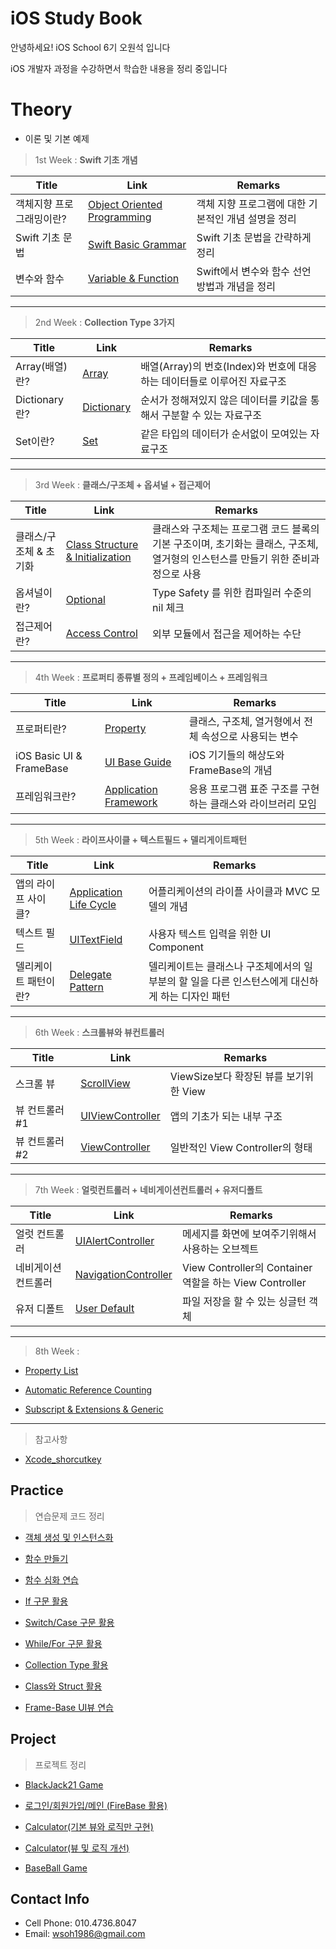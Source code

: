 # iOS Study Book

안녕하세요! iOS School 6기 오원석 입니다

iOS 개발자 과정을 수강하면서 학습한 내용을 정리 중입니다

# Theory
* 이론 및 기본 예제

> 1st Week : **Swift 기초 개념**

| Title | Link | Remarks |
|---|---|---|
| 객체지향 프로그래밍이란? | [Object Oriented Programming] | 객체 지향 프로그램에 대한 기본적인 개념 설명을 정리|
| Swift 기초 문법 | [Swift Basic Grammar] | Swift 기초 문법을 간략하게 정리 |
| 변수와 함수  | [Variable & Function] | Swift에서 변수와 함수 선언 방법과 개념을 정리 |

--- 

> 2nd Week : **Collection Type 3가지**

| Title | Link | Remarks |
|---|---|---|
| Array(배열)란? | [Array] |배열(Array)의 번호(Index)와 번호에 대응하는 데이터들로 이루어진 자료구조| 
| Dictionary란? | [Dictionary] |순서가 정해져있지 않은 데이터를 키값을 통해서 구분할 수 있는 자료구조|
| Set이란?  | [Set] |같은 타입의 데이터가 순서없이 모여있는 자료구조|

---

> 3rd Week : **클래스/구조체 + 옵셔널 + 접근제어**
 
| Title | Link | Remarks |
|---|---|---|
| 클래스/구조체 & 초기화 | [Class Structure & Initialization] | 클래스와 구조체는 프로그램 코드 블록의 기본 구조이며, 초기화는 클래스, 구조체, 열거형의 인스턴스를 만들기 위한 준비과정으로 사용 | 
| 옵셔널이란? | [Optional] | Type Safety 를 위한 컴파일러 수준의 nil 체크 |
| 접근제어란?  | [Access Control] | 외부 모듈에서 접근을 제어하는 수단|

---

> 4th Week : **프로퍼티 종류별 정의 + 프레임베이스 + 프레임워크**

| Title | Link | Remarks |
|---|---|---|
| 프로퍼티란? | [Property] | 클래스, 구조체, 열거형에서 전체 속성으로 사용되는 변수| 
| iOS Basic UI & FrameBase | [UI Base Guide] | iOS 기기들의 해상도와 FrameBase의 개념 |
| 프레임워크란?   | [Application Framework] | 응용 프로그램 표준 구조를 구현하는 클래스와 라이브러리 모임|

---

> 5th Week : **라이프사이클 + 텍스트필드 + 델리게이트패턴**

| Title | Link | Remarks |
|---|---|---|
| 앱의 라이프 사이클? | [Application Life Cycle]  | 어플리케이션의 라이플 사이클과 MVC 모델의 개념| 
| 텍스트 필드 | [UITextField] | 사용자 텍스트 입력을 위한 UI Component|
| 델리케이트 패턴이란?| [Delegate Pattern] | 델리케이트는 클래스나 구조체에서의 일부분의 할 일을 다른 인스턴스에게 대신하게 하는 디자인 패턴|

---

> 6th Week : **스크롤뷰와 뷰컨트롤러**

| Title | Link | Remarks |
|---|---|---|
| 스크롤 뷰 | [ScrollView] | ViewSize보다 확장된 뷰를 보기위한 View| 
| 뷰 컨트롤러 #1 | [UIViewController] | 앱의 기초가 되는 내부 구조 |
| 뷰 컨트롤러 #2 | [ViewController] | 일반적인 View Controller의 형태 |

---

> 7th Week : **얼럿컨트롤러 + 네비게이션컨트롤러 + 유저디폴트**

| Title | Link | Remarks |
|---|---|---|
| 얼럿 컨트롤러 | [UIAlertController] | 메세지를 화면에 보여주기위해서 사용하는 오브젝트| 
| 네비게이션 컨트롤러 | [NavigationController] | View Controller의 Container역할을 하는 View Controller|
| 유저 디폴트 | [User Default] | 파일 저장을 할 수 있는 싱글턴 객체|

---

> 8th Week : 

* [Property List]

* [Automatic Reference Counting] 

* [Subscript & Extensions & Generic]
---

> 참고사항

* [Xcode_shorcutkey]

[Property List]:https://github.com/richoh86/OhWonSeok_iOS_School6/blob/master/Class/PropertyList.md

[NavigationController]: https://github.com/richoh86/OhWonSeok_iOS_School6/blob/master/Class/NavigationController.md

[Subscript & Extensions & Generic]: https://github.com/richoh86/OhWonSeok_iOS_School6/blob/master/Class/Subscript%26Extensions%26Generic.md

[Automatic Reference Counting]: https://github.com/richoh86/OhWonSeok_iOS_School6/blob/master/Class/ARC(Automatic%20Reference%20Counting).md

[UIAlertController]: https://github.com/richoh86/OhWonSeok_iOS_School6/blob/master/Class/UIAlertController.md

[User Default]: https://github.com/richoh86/OhWonSeok_iOS_School6/blob/master/Class/UserDefault.md

[ViewController]: https://github.com/richoh86/OhWonSeok_iOS_School6/blob/master/Class/ViewController.md

[UIViewController]: https://github.com/richoh86/OhWonSeok_iOS_School6/blob/master/Class/UIViewController.md

[ScrollView]: https://github.com/richoh86/OhWonSeok_iOS_School6/blob/master/Class/ScrollView.md

[Delegate Pattern]: https://github.com/richoh86/OhWonSeok_iOS_School6/blob/master/Class/DelegatePattern.md

[UITextField]: https://github.com/richoh86/OhWonSeok_iOS_School6/blob/master/Class/UITextField.md

[Application Life Cycle]: https://github.com/richoh86/OhWonSeok_iOS_School6/blob/master/Class/ApplicationLifeCycle.md

[Application Framework]: https://github.com/richoh86/OhWonSeok_iOS_School6/blob/master/Class/Application%20FrameWork.md

[UI Base Guide]: https://github.com/richoh86/OhWonSeok_iOS_School6/blob/master/Class/UI%20Base%20Guide.md

[Property]: https://github.com/richoh86/OhWonSeok_iOS_School6/blob/master/Class/Property.md

[Access Control]: https://github.com/richoh86/OhWonSeok_iOS_School6/blob/master/Class/AccessControl.md

[Optional]: https://github.com/richoh86/OhWonSeok_iOS_School6/blob/master/Class/Optional.md

[Class Structure & Initialization]: https://github.com/richoh86/OhWonSeok_iOS_School6/blob/master/Class/ClassStructureTheory.md

[Array]: https://github.com/richoh86/OhWonSeok_iOS_School6/blob/master/Class/Collection%20Type/ArrayTheory.md

[Set]: https://github.com/richoh86/OhWonSeok_iOS_School6/blob/master/Class/Collection%20Type/SetTheory.md

[Dictionary]: https://github.com/richoh86/OhWonSeok_iOS_School6/blob/master/Class/Collection%20Type/DictionaryTheory.md

[Object Oriented Programming]: https://github.com/richoh86/OhWonSeok_iOS_School6/blob/master/Class/Object_Oriented_Programming.md "Object Oriented Programming"

[Swift Basic Grammar]: https://github.com/richoh86/OhWonSeok_iOS_School6/blob/master/Class/Swift_Basic_Grammar.md "Swift Basic Grammar"

[Variable & Function]: https://github.com/richoh86/OhWonSeok_iOS_School6/blob/master/Class/Variable%26Function_Theory.md "Variable & Function"

[Xcode_shorcutkey]: https://github.com/richoh86/OhWonSeok_iOS_School6/blob/master/Class/Xcode_shorcutkey.md "Xcode_shorcutkey"

##  Practice

> 연습문제 코드 정리

* [객체 생성 및 인스턴스화]

* [함수 만들기]

* [함수 심화 연습]

* [If 구문 활용]

* [Switch/Case 구문 활용]

* [While/For 구문 활용]

* [Collection Type 활용]

* [Class와 Struct 활용]

* [Frame-Base UI뷰 연습]

[객체 생성 및 인스턴스화]: https://github.com/richoh86/OhWonSeok_iOS_School6/blob/master/Practice/Object-Oriented%20Programming_Practice/ViewController.md "객체 생성 및 인스턴스화"

[함수 만들기]: https://github.com/richoh86/OhWonSeok_iOS_School6/blob/master/Practice/FunctionPractice.md "함수 만들기"

[If 구문 활용]: https://github.com/richoh86/OhWonSeok_iOS_School6/blob/master/Practice/IfCodePractice.md "If 구문 활용"

[Switch/Case 구문 활용]: https://github.com/richoh86/OhWonSeok_iOS_School6/blob/master/Practice/SwitchCodePractice.md "Switch/Case 구문 활용"

[함수 심화 연습]: https://github.com/richoh86/OhWonSeok_iOS_School6/blob/master/Practice/UnitCoversionFunction.md "함수 심화 연습"

[While/For 구문 활용]: https://github.com/richoh86/OhWonSeok_iOS_School6/blob/master/Practice/WhileForCodePractice.md "While/For 구문 활용"

[Collection Type 활용]: https://github.com/richoh86/OhWonSeok_iOS_School6/blob/master/Practice/CollectionTypePractice.md

[class와 struct 활용]: https://github.com/richoh86/OhWonSeok_iOS_School6/blob/master/Practice/ClassStructPractice.md "class와 struct 활용"

[Frame-Base UI뷰 연습]: https://github.com/richoh86/OhWonSeok_iOS_School6/blob/master/Practice/Frame-BasePractice.md

## Project

> 프로젝트 정리
 
* [BlackJack21 Game]

* [로그인/회원가입/메인 (FireBase 활용)]

* [Calculator(기본 뷰와 로직만 구현)]

* [Calculator(뷰 및 로직 개선)]

* [BaseBall Game]

[BlackJack21 Game]: https://github.com/richoh86/OhWonSeok_iOS_School6/blob/master/Project/BlackJack21/BlackJack21/ViewController.swift

[로그인/회원가입/메인 (FireBase 활용)]: https://github.com/richoh86/OhWonSeok_iOS_School6/blob/master/Project/FireBase.md

[Calculator(뷰 및 로직 개선)]: https://github.com/richoh86/OhWonSeok_iOS_School6/blob/master/Project/CalculatorDiff/UiViewPractice2/ViewController.swift

[Calculator(기본 뷰와 로직만 구현)]: https://github.com/richoh86/OhWonSeok_iOS_School6/blob/master/Project/Calculator/Caculator.md "Calculator"

[BaseBall Game]: https://github.com/richoh86/OhWonSeok_iOS_School6/blob/master/Project/BaseBallGame.md "BaseBall Game"

## Contact Info

* Cell Phone: 010.4736.8047
* Email: wsoh1986@gmail.com